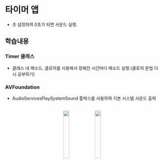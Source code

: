 # 타이머 앱
  - 초 설정하여 0초가 되면 사운드 실행.
## 학습내용
### Timer 클래스
  - 클래스 내 메소드, 클로저를 사용해서 정해진 시간마다 메소드 실행.(클로저 문법 다시 공부하기)
### AVFoundation
  - AudioServicesPlaySystemSound 툴박스를 사용하여 기본 시스템 사운드 출력
  </br></br>
  
<p align="center">
<img src = "https://user-images.githubusercontent.com/98685424/181745713-7fd3ba16-b95f-4456-b845-0e00621626df.png"
width="20%" height="20%">
<img src = "https://user-images.githubusercontent.com/98685424/181745782-fcb48a79-8a98-4a9e-9d68-8442be5555e8.png" width="20%" height="20%">
</p>
